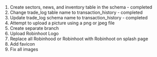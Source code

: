 1. Create sectors, news, and inventory table in the schema - completed
2. Change trade_log table name to transaction_history - completed
3. Update trade_log schema name to transaction_history - completed
4. Attempt to upload a picture using a png or jpeg file
5. Create separate branch
6. Upload Robinhoot Logo
7. Replace all Robinhood or Robinhoot with Robinhoot on splash page
8. Add favicon
9. Fix all images